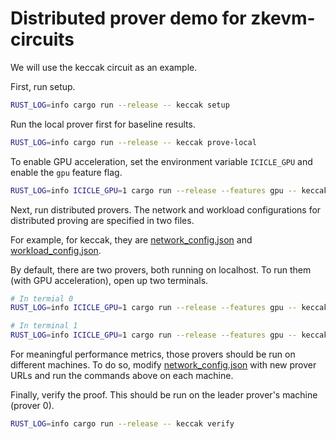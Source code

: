 # Distributed prover demo for zkevm-circuits

We will use the keccak circuit as an example.

First, run setup.

```bash
RUST_LOG=info cargo run --release -- keccak setup
```

Run the local prover first for baseline results.

```bash
RUST_LOG=info cargo run --release -- keccak prove-local
```

To enable GPU acceleration, set the environment variable `ICICLE_GPU` and enable the `gpu` feature flag.

```bash
RUST_LOG=info ICICLE_GPU=1 cargo run --release --features gpu -- keccak prove-local
```

Next, run distributed provers. The network and workload configurations for distributed proving are specified in two files.

For example, for keccak, they are [network_config.json](../circuit-helper/artifacts/keccak/network_config.json) and [workload_config.json](../circuit-helper/artifacts/keccak/workload_config.json).

By default, there are two provers, both running on localhost. To run them (with GPU acceleration), open up two terminals.

```bash
# In termial 0
RUST_LOG=info ICICLE_GPU=1 cargo run --release --features gpu -- keccak prove 0

# In terminal 1
RUST_LOG=info ICICLE_GPU=1 cargo run --release --features gpu -- keccak prove 1
```

For meaningful performance metrics, those provers should be run on different machines. To do so, modify [network_config.json](../circuit-helper/artifacts/keccak/network_config.json) with new prover URLs and run the commands above on each machine.

Finally, verify the proof. This should be run on the leader prover's machine (prover 0).

```bash
RUST_LOG=info cargo run --release -- keccak verify
```
